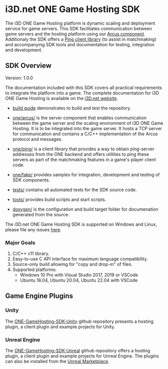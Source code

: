 # i3D.net ONE Game Hosting SDK

The i3D ONE Game Hosting platform is dynamic scaling and deployment service for game servers. This SDK facilitates communication between game servers and the hosting platform using our [Arcus component](one/arcus/readme.md). Additionaly the SDK offers a [Ping client library](one/ping/readme.md) (to assist in matchmaking) and accompanying SDK tools and documentation for testing, integration and development.

## SDK Overview

Version: 1.0.0

The documentation included with this SDK covers all practical requirements to integrate the platform into a game. The complete documentation for i3D ONE Game Hosting is available on the [i3D.net website](https://www.i3d.net/docs/one/odp/).

- [build guide](build.md) demonstrates to build and test the repository.

- [one/arcus/](one/arcus/readme.md) is the server component that enables communication between the game server and the scaling environment of i3D ONE Game Hosting. It is to be integrated into the game server. It hosts a TCP server for communication and contains a C/C++ implementation of the Arcus protocol and messages.
- [one/ping/](one/ping/readme.md) is a client library that provides a way to obtain ping-server addresses from the ONE backend and offers utilities to ping these servers as part of the matchmaking features in a game's player client code.
- [one/fake/](one/fake/readme.md) provides samples for integration, development and testing of SDK components.
- [tests/](tests/readme.md) contains all automated tests for the SDK source code.
- [tools/](tools/readme.md) provides build scripts and start scripts.
- [doxygen/](doxygen/readme.md) is the configuration and build target folder for documenation generated from the source.

The i3D.net ONE Game Hosting SDK is supported on Windows and Linux, please file any issues [here](https://github.com/i3D-net/ONE-GameHosting-SDK/issues).

### Major Goals

1. C/C++ v11 library.
2. Easy-to-use C API interface for maximum language compatibility.
3. Source-only build allowing for "copy and drop-in" of files.
4. Supported platforms:
    - Windows 10 Pro with Visual Studio 2017, 2019 or VSCode
    - Ubuntu 18.04, Ubuntu 20.04, Ubuntu 22.04 with VSCode

## Game Engine Plugins

### Unity

The [ONE-GameHosting-SDK-Unity](https://github.com/i3D-net/ONE-GameHosting-SDK-Unity) github repository presents a hosting plugin, a client plugin and example projects for Unity.

### Unreal Engine

The [ONE-GameHosting-SDK-Unreal](https://github.com/i3D-net/ONE-GameHosting-SDK-Unreal) github repository offers a hosting plugin, a client plugin and example projects for Unreal Engine. The plugins can also be installed from the [Unreal Marketplace](https://www.unrealengine.com/marketplace/en-US/profile/i3D.net+Performance+Hosting).
